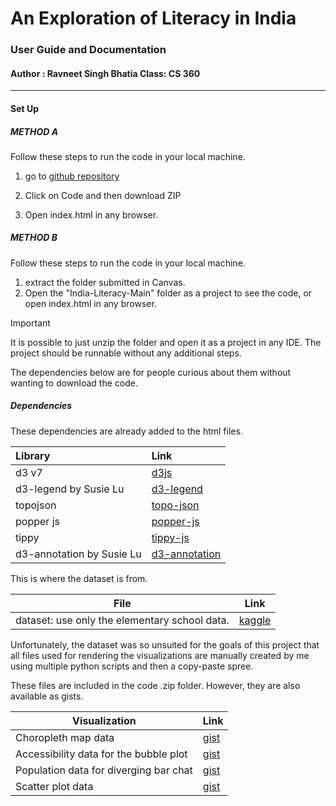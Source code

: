 # An Exploration of Literacy in India

### User Guide and Documentation



#### Author : Ravneet Singh Bhatia											Class: CS 360

---



#### Set Up

##### METHOD A

Follow these steps to run the code in your local machine.

1. go to [github repository](https://github.com/Ravneetsb/India-Literacy)

2. Click on Code and then download ZIP

3. Open index.html in any browser.



##### METHOD B

Follow these steps to run the code in your local machine.

1. extract the folder submitted in Canvas.
2. Open the "India-Literacy-Main" folder as a project to see the code, or open index.html in any browser.





> [!IMPORTANT]
>
> It is possible to just unzip the folder and open it as a project in any IDE. The project should be runnable without any additional steps.
>
> The dependencies below are for people curious about them without wanting to download the code.



##### Dependencies

These dependencies are already added to the html files.

| Library                   | Link                                                         |
| :------------------------ | :----------------------------------------------------------- |
| d3 v7                     | [d3js](https://cdnjs.cloudflare.com/ajax/libs/d3/7.8.5/d3.js) |
| d3-legend by Susie Lu     | [d3-legend](https://cdnjs.cloudflare.com/ajax/libs/d3-legend/2.25.6/d3-legend.js) |
| topojson                  | [topo-json](https://cdnjs.cloudflare.com/ajax/libs/topojson/3.0.2/topojson.min.js) |
| popper js                 | [popper-js](https://unpkg.com/@popperjs/core@2)              |
| tippy                     | [tippy-js](https://unpkg.com/tippy.js@6)                     |
| d3-annotation by Susie Lu | [d3-annotation](https://cdnjs.cloudflare.com/ajax/libs/d3-annotation/2.5.1/d3-annotation.min.js) |

This is where the dataset is from.

| File                                          | Link                                                         |
| --------------------------------------------- | ------------------------------------------------------------ |
| dataset: use only the elementary school data. | [kaggle](https://www.kaggle.com/datasets/rajanand/education-in-india) |

Unfortunately, the dataset was so unsuited for the goals of this project that all files used for rendering the visualizations are manually created by me using multiple python scripts and then a copy-paste spree.

These files are included in the code .zip folder. However, they are also available as gists.

| Visualization                          | Link                                                         |
| -------------------------------------- | ------------------------------------------------------------ |
| Choropleth map data                    | [gist](https://gist.github.com/Ravneetsb/a51cd96f334e79fc3350ee3ff70b5902) |
| Accessibility data for the bubble plot | [gist](https://gist.github.com/Ravneetsb/ec5784468da90da5d5d87db6ed292d53) |
| Population data for diverging bar chat | [gist](https://gist.github.com/Ravneetsb/ecca217f6e8ec8e5d8e313fc247226e7) |
| Scatter plot data                      | [gist](https://gist.github.com/Ravneetsb/3eeae7d114a43df3fce79b62ea2462f8) |

